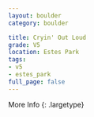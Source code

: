 ```yaml
---
layout: boulder
category: boulder

title: Cryin' Out Loud
grade: V5
location: Estes Park
tags:
- v5
- estes_park
full_page: false
---
```




More Info
{: .largetype}

